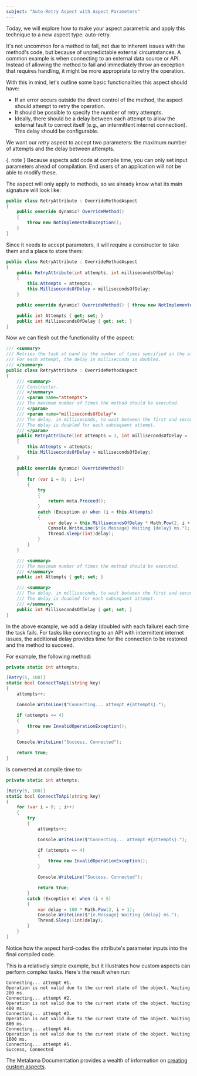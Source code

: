 ```yaml
---
subject: "Auto-Retry Aspect with Aspect Parameters"
---
```


Today, we will explore how to make your aspect parametric and apply this technique to a new aspect type: auto-retry.

It's not uncommon for a method to fail, not due to inherent issues with the method's code, but because of unpredictable external circumstances. A common example is when connecting to an external data source or API. Instead of allowing the method to fail and immediately throw an exception that requires handling, it might be more appropriate to retry the operation.

With this in mind, let's outline some basic functionalities this aspect should have:

- If an error occurs outside the direct control of the method, the aspect should attempt to retry the operation.
- It should be possible to specify the number of retry attempts.
- Ideally, there should be a delay between each attempt to allow the external fault to correct itself (e.g., an intermittent internet connection). This delay should be configurable.

We want our _retry_ aspect to accept two parameters: the maximum number of attempts and the delay between attempts.

{. note }
Because aspects add code at compile time, you can only set input parameters ahead of compilation. End users of an application will not be able to modify these.

The aspect will only apply to methods, so we already know what its main signature will look like:

```c#
public class RetryAttribute : OverrideMethodAspect
{
    public override dynamic? OverrideMethod()
    {
        throw new NotImplementedException();
    }
}
```

Since it needs to accept parameters, it will require a constructor to take them and a place to store them:

```c#
public class RetryAttribute : OverrideMethodAspect
{
    public RetryAttribute(int attempts, int millisecondsOfDelay)
    {
        this.Attempts = attempts;
        this.MillisecondsOfDelay = millisecondsOfDelay;
    }

    public override dynamic? OverrideMethod() { throw new NotImplementedException(); }

    public int Attempts { get; set; }
    public int MillisecondsOfDelay { get; set; }
}
```

Now we can flesh out the functionality of the aspect:

```c#
/// <summary>
/// Retries the task at hand by the number of times specified in the attempts parameter. 
/// For each attempt, the delay in milliseconds is doubled.
/// </summary>
public class RetryAttribute : OverrideMethodAspect
{
    /// <summary>
    /// Constructor.
    /// </summary>
    /// <param name="attempts">
    /// The maximum number of times the method should be executed.
    /// </param>
    /// <param name="millisecondsOfDelay">
    /// The delay, in milliseconds, to wait between the first and second attempts. 
    /// The delay is doubled for each subsequent attempt.
    /// </param>
    public RetryAttribute(int attempts = 3, int millisecondsOfDelay = 1000)
    {
        this.Attempts = attempts;
        this.MillisecondsOfDelay = millisecondsOfDelay;
    }

    public override dynamic? OverrideMethod()
    {
        for (var i = 0; ; i++)
        {
            try
            {
                return meta.Proceed();
            }
            catch (Exception e) when (i < this.Attempts)
            {
                var delay = this.MillisecondsOfDelay * Math.Pow(2, i + 1);
                Console.WriteLine($"{e.Message} Waiting {delay} ms.");
                Thread.Sleep((int)delay);
            }
        }
    }

    /// <summary>
    /// The maximum number of times the method should be executed.
    /// </summary>
    public int Attempts { get; set; }

    /// <summary>
    /// The delay, in milliseconds, to wait between the first and second attempts. 
    /// The delay is doubled for each subsequent attempt.
    /// </summary>
    public int MillisecondsOfDelay { get; set; }
}
```

In the above example, we add a delay (doubled with each failure) each time the task fails. For tasks like connecting to an API with intermittent internet issues, the additional delay provides time for the connection to be restored and the method to succeed.

For example, the following method:

```c#
private static int attempts;

[Retry(5, 100)]
static bool ConnectToApi(string key)
{
    attempts++;

    Console.WriteLine($"Connecting... attempt #{attempts}.");

    if (attempts <= 4)
    {
        throw new InvalidOperationException();
    }

    Console.WriteLine("Success, Connected");

    return true;
}
```

Is converted at compile time to:

```c#
private static int attempts;

[Retry(5, 100)]
static bool ConnectToApi(string key)
{
    for (var i = 0; ; i++)
    {
        try
        {
            attempts++;

            Console.WriteLine($"Connecting... attempt #{attempts}.");

            if (attempts <= 4)
            {
                throw new InvalidOperationException();
            }

            Console.WriteLine("Success, Connected");

            return true;
        }
        catch (Exception e) when (i < 5)
        {
            var delay = 100 * Math.Pow(2, i + 1);
            Console.WriteLine($"{e.Message} Waiting {delay} ms.");
            Thread.Sleep((int)delay);
        }
    }
}
```

Notice how the aspect hard-codes the attribute's parameter inputs into the final compiled code.

This is a relatively simple example, but it illustrates how custom aspects can perform complex tasks. Here's the result when run:

```
Connecting... attempt #1.
Operation is not valid due to the current state of the object. Waiting 200 ms.
Connecting... attempt #2.
Operation is not valid due to the current state of the object. Waiting 400 ms.
Connecting... attempt #3.
Operation is not valid due to the current state of the object. Waiting 800 ms.
Connecting... attempt #4.
Operation is not valid due to the current state of the object. Waiting 1600 ms.
Connecting... attempt #5.
Success, Connected
```

The Metalama Documentation provides a wealth of information on [creating custom aspects](https://doc.metalama.net/conceptual/aspects).
